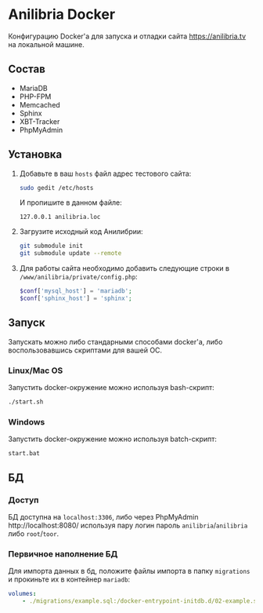 # Anilibria Docker
Конфигурацию Docker'a для запуска и отладки сайта https://anilibria.tv на локальной машине.

## Состав
* MariaDB
* PHP-FPM
* Memcached
* Sphinx
* XBT-Tracker
* PhpMyAdmin

## Установка
1. Добавьте в ваш `hosts` файл адрес тестового сайта:
    ```bash
    sudo gedit /etc/hosts
    ``` 
    И пропишите в данном файле:
    ```
    127.0.0.1 anilibria.loc
    ```
2. Загрузите исходный код Анилибрии:
    ```bash
    git submodule init
    git submodule update --remote
    ```
3. Для работы сайта необходимо добавить следующие строки в `/www/anilibria/private/config.php`:
    ```php
    $conf['mysql_host'] = 'mariadb';
    $conf['sphinx_host'] = 'sphinx';
    ```
## Запуск
Запускать можно либо стандарными способами docker'а, либо воспользовавшись скриптами для вашей ОС.
### Linux/Mac OS
Запустить docker-окружение можно используя bash-скрипт:
```bash
./start.sh
```

### Windows
Запустить docker-окружение можно используя batch-скрипт:
```
start.bat
```

## БД
### Доступ
БД доступна на `localhost:3306`, либо через PhpMyAdmin http://localhost:8080/ используя пару логин пароль `anilibria`/`anilibria` либо `root`/`toor`. 

### Первичное наполнение БД
Для импорта данных в бд, положите файлы импорта в папку `migrations` и прокиньте их в контейнер `mariadb`:
```yaml
volumes:    
    - ./migrations/example.sql:/docker-entrypoint-initdb.d/02-example.sql
```
